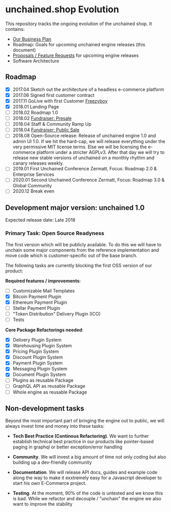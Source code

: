# unchained.shop Evolution

This repository tracks the ongoing evolution of the unchained shop. It contains:

* [Our Business Plan](business-plan.md)
* Roadmap: Goals for upcoming unchained engine releases (this document)
* [Proposals / Feature Requests](proposals/proposals.md) for upcoming engine releases
* Software Architecture

## Roadmap

- [x] 2017.04 Sketch out the architecture of a headless e-commerce platform
- [x] 2017.06 Signed first customer contract
- [x] 2017.11 GoLive with first Customer [Freezyboy](https://www.freezyboy.com)
- [x] 2018.01 Landing Page
- [ ] 2018.02 Roadmap 1.0
- [ ] 2018.02 [Fundraiser: Presale](fundraiser.md)
- [ ] 2018.04 Staff & Community Ramp Up
- [ ] 2018.04 [Fundraiser: Public Sale](fundraiser.md)
- [ ] 2018.08 Open-Source release: Release of unchained engine 1.0 and admin UI 1.0. If we hit the hard-cap, we will release everything under the very permissive MIT license terms. Else we will be licensing the e-commerce platform under a stricter AGPLv3. After that day we will try to release new stable versions of unchained on a monthly rhythm and canary releases weekly.
- [ ] 2019.01 First Unchained Conference Zermatt, Focus: Roadmap 2.0 & Enterprise Services
- [ ] 2020.01 Second Unchained Conference Zermatt, Focus: Roadmap 3.0 & Global Community
- [ ] 2020.12 Break even

## Development major version:  unchained 1.0

Expected release date: Late 2018

### Primary Task: Open Source Readyness

The first version which will be publicly available. To do this we will have to unchain some major components from the reference implementation and move code which is customer-specific out of the base branch.

The following tasks are currently blocking the first OSS version of our product:

**Required features / improvements**:
- [ ] Customizable Mail Templates
- [x] Bitcoin Payment Plugin
- [x] Ethereum Payment Plugin
- [ ] Stellar Payment Plugin
- [ ] "Token Distribution" Delivery Plugin (ICO)
- [ ] Tests

**Core Package Refactorings needed**:
- [x] Delivery Plugin System
- [x] Warehousing Plugin System
- [x] Pricing Plugin System
- [x] Discount Plugin System
- [x] Payment Plugin System
- [x] Messaging Plugin System
- [x] Document Plugin System
- [ ] Plugins as reusable Package
- [ ] GraphQL API as reusable Package
- [ ] Whole engine as reusable Package

## Non-development tasks

Beyond the most important part of bringing the engine out to public, we will always invest time and money into these tasks:

- **Tech Best Practice (Continous Refactoring)**. We want to further establish technical best practice in our products like pointer-based paging in graphql or better exception/error handling

- **Community**. We will invest a big amount of time not only coding but also building up a dev-friendly community

- **Documentation**. We will release API docs, guides and example code along the way to make it exxtremely easy for a Javascript developer to start his own E-Commerce project.

- **Testing**. At the moment, 90% of the code is untested and we know this is bad. While we refactor and decouple / "unchain" the engine we also want to improve the stability
